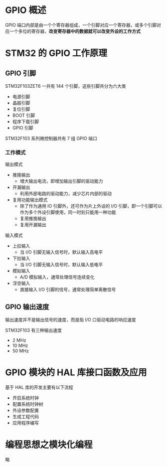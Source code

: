 # GPIO 概述

GPIO 端口内部是由一个个寄存器组成，一个引脚对应一个寄存器，或多个引脚对应一个多位的寄存器，**改变寄存器中的数据就可以改变外设的工作方式**

# STM32 的 GPIO 工作原理

## GPIO 引脚

STM32F103ZET6 一共有 144 个引脚，这些引脚共分为六大类
- 电源引脚
- 晶振引脚
- 复位引脚
- BOOT 引脚
- 程序下载引脚
- GPIO 引脚

STM32F103 系列微控制器共有 7 组 GPIO 端口

### 工作模式

输出模式
- 推挽输出
  - 增大输出电流，即增加输出引脚的驱动能力
- 开漏输出
  - 利用外部电路的驱动能力，减少芯片内部的驱动
- 复用功能输出模式
  - 除了作为通用 IO 引脚外，还可作为片上外设的 I/O 引脚，即一个引脚可以作为多个外设引脚使用，同一时刻只能用一种功能
  - 复用推挽输出
  - 复用开漏输出

输入模式
- 上拉输入
  - 当 I/O 引脚无输入信号时，默认输入高电平
- 下拉输入
  - 当 I/O 引脚无输入信号时，默认输入低电平
- 模拟输入
  - A/D 模拟输入，通常处理信号连续变化
- 浮空输入
  - 直接输入 I/O 引脚的信号，通常处理简单离散信号

## GPIO 输出速度

输出速度并不是输出信号的速度，而是指 I/O 口驱动电路的响应速度

STM32F103 有三种输出速度
- 2 MHz
- 10 MHz
- 50 MHz

# GPIO 模块的 HAL 库接口函数及应用

基于 HAL 库的开发主要有以下流程
- 开启系统时钟
- 配置系统时钟树
- 外设参数配置
- 生成工程代码
- 应用程序编写

# 编程思想之模块化编程

略

